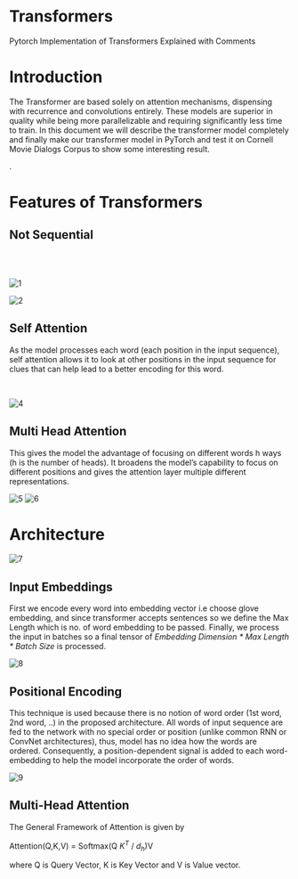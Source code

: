# Transformers
Pytorch Implementation of Transformers Explained with Comments



<h1 id="introduction">Introduction</h1>
<p>The Transformer are based solely on attention mechanisms, dispensing with recurrence and convolutions entirely. These models are superior in quality while being more parallelizable and requiring significantly less time to train. In this document we will describe the transformer model completely and finally make our transformer model in PyTorch and test it on Cornell Movie Dialogs Corpus to show some interesting result.</p>
.

<h1 id="features-of-transformers">Features of Transformers</h1>
<h2 id="not-sequential">Not Sequential</h2>
<br>
<br>

![1](https://user-images.githubusercontent.com/16246821/79481350-fc6ade80-802c-11ea-8f9f-4aa0591f23b6.png)

![2](https://user-images.githubusercontent.com/16246821/79481319-f1b04980-802c-11ea-9553-091795c73f4d.png)


<h2 id="self-attention">Self Attention</h2>
<p>As the model processes each word (each position in the input sequence), self attention allows it to look at other positions in the input sequence for clues that can help lead to a better encoding for this word.</p>

<br>

![4](https://user-images.githubusercontent.com/16246821/79481328-f4ab3a00-802c-11ea-9224-4024827fbb5e.png)




<h2 id="multi-head-attention">Multi Head Attention</h2>
<p>This gives the model the advantage of focusing on different words h ways (h is the number of heads). It broadens the model’s capability to focus on different positions and gives the attention layer multiple different representations.</p>

![5](https://user-images.githubusercontent.com/16246821/79481331-f5dc6700-802c-11ea-9df3-530615a44b54.png) ![6](https://user-images.githubusercontent.com/16246821/79481333-f674fd80-802c-11ea-9858-817f1729c042.png)



<h1 id="architecture">Architecture</h1>


![7](https://user-images.githubusercontent.com/16246821/79481335-f70d9400-802c-11ea-83f7-6f470fe46196.png)

<h2 id="input-embeddings">Input Embeddings</h2>
<p>First we encode every word into embedding vector i.e choose glove embedding, and since transformer accepts sentences so we define the Max Length which is no. of word embedding to be passed. Finally, we process the input in batches so a final tensor of <em>Embedding Dimension * Max Length * Batch Size</em> is processed.</p>

![8](https://user-images.githubusercontent.com/16246821/79481338-f8d75780-802c-11ea-8fea-eb179ce5ca52.png)

<h2 id="positional-encoding">Positional Encoding</h2>
<p>This technique is used because there is no notion of word order (1st word, 2nd word, ..) in the proposed architecture. All words of input sequence are fed to the network with no special order or position (unlike common RNN or ConvNet architectures), thus, model has no idea how the words are ordered. Consequently, a position-dependent signal is added to each word-embedding to help the model incorporate the order of words.</p>

![9](https://user-images.githubusercontent.com/16246821/79481339-f96fee00-802c-11ea-9470-ca511ec8a6cc.png)


<h2 id="multi-head-attention-1">Multi-Head Attention</h2>
<p>The General Framework of Attention is given by</p>
<p>Attention(Q,K,V) = Softmax(Q <span class="math inline"><em>K</em><sup><em>T</em></sup></span> / <span class="math inline"><em>d</em><sub><em>h</em></sub></span>)V</p>
<p>where Q is Query Vector, K is Key Vector and V is Value vector.</p>


